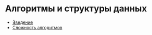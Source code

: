 # Алгоритмы и структуры данных

- [Введение](./docs/introduction.md)
- [Сложность алгоритмов](./docs/complexity.md)

